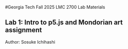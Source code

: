 #Georgia Tech Fall 2025 LMC 2700 Lab Materials
## Lab 1: Intro to p5.js and Mondorian art assignment

Author: Sosuke Ichihashi
